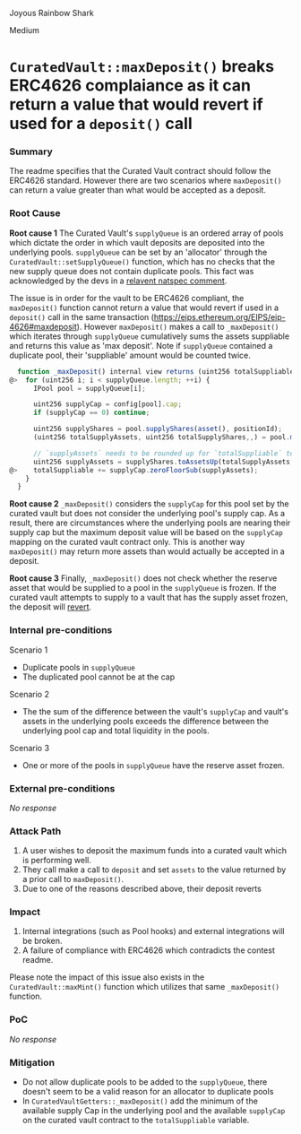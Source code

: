 Joyous Rainbow Shark

Medium

# `CuratedVault::maxDeposit()` breaks ERC4626 complaiance as it can return a value that would revert if used for a `deposit()` call

### Summary

The readme specifies that the Curated Vault contract should follow the ERC4626 standard. However there are two scenarios where `maxDeposit()` can return a value greater than what would be accepted as a deposit. 

### Root Cause

**Root cause 1**
The Curated Vault's `supplyQueue` is an ordered array of pools which dictate the order in which vault deposits are deposited into the underlying pools. `supplyQueue` can be set by an 'allocator' through the `CuratedVault::setSupplyQueue()` function, which has no checks that the new supply queue does not contain duplicate pools. This fact was acknowledged by the devs in a [relavent natspec comment](https://github.com/sherlock-audit/2024-06-new-scope/blob/main/zerolend-one/contracts/interfaces/vaults/ICuratedVaultBase.sol#L165-L167). 

The issue is in order for the vault to be ERC4626 compliant, the `maxDeposit()` function cannot return a value that would revert if used in a `deposit()` call in the same transaction (https://eips.ethereum.org/EIPS/eip-4626#maxdeposit). However `maxDeposit()` makes a call to `_maxDeposit()` which iterates through `supplyQueue` cumulatively sums the assets suppliable and returns this value as 'max deposit'. Note if `supplyQueue` contained a duplicate pool, their 'suppliable' amount would be counted twice.


```javascript
  function _maxDeposit() internal view returns (uint256 totalSuppliable) {
@>  for (uint256 i; i < supplyQueue.length; ++i) {
      IPool pool = supplyQueue[i];

      uint256 supplyCap = config[pool].cap;
      if (supplyCap == 0) continue;

      uint256 supplyShares = pool.supplyShares(asset(), positionId);
      (uint256 totalSupplyAssets, uint256 totalSupplyShares,,) = pool.marketBalances(asset());

      // `supplyAssets` needs to be rounded up for `totalSuppliable` to be rounded down.
      uint256 supplyAssets = supplyShares.toAssetsUp(totalSupplyAssets, totalSupplyShares);
@>    totalSuppliable += supplyCap.zeroFloorSub(supplyAssets);
    }
  }
```

**Root cause 2**
`_maxDeposit()` considers the `supplyCap` for this pool set by the curated vault but does not consider the underlying pool's supply cap. As a result, there are circumstances where the underlying pools are nearing their supply cap but the maximum deposit value will be based on the `supplyCap` mapping on the curated vault contract only. This is another way `maxDeposit()` may return more assets than would actually be accepted in a deposit.

**Root cause 3**
Finally, `_maxDeposit()` does not check whether the reserve asset that would be supplied to a pool in the `supplyQueue` is frozen. If the curated vault attempts to supply to a vault that has the supply asset frozen, the deposit will [revert](https://github.com/sherlock-audit/2024-06-new-scope/blob/main/zerolend-one/contracts/core/pool/logic/ValidationLogic.sol#L78-L79).

### Internal pre-conditions

Scenario 1
- Duplicate pools in `supplyQueue`
- The duplicated pool cannot be at the cap

Scenario 2
- The the sum of the difference between the vault's `supplyCap` and vault's assets in the underlying pools exceeds the difference between the underlying pool cap and total liquidity in the pools.

Scenario 3
- One or more of the pools in `supplyQueue` have the reserve asset frozen.

### External pre-conditions

_No response_

### Attack Path

1. A user wishes to deposit the maximum funds into a curated vault which is performing well. 
2. They call make a call to `deposit` and set `assets` to the value returned by a prior call to `maxDeposit()`.
3. Due to one of the reasons described above, their deposit reverts

### Impact

1. Internal integrations (such as Pool hooks) and external integrations will be broken.
2. A failure of compliance with ERC4626 which contradicts the contest readme.

Please note the impact of this issue also exists in the `CuratedVault::maxMint()` function which utilizes that same `_maxDeposit()` function.

### PoC

_No response_

### Mitigation

- Do not allow duplicate pools to be added to the `supplyQueue`, there doesn't seem to be a valid reason for an allocator to duplicate pools
- In `CuratedVaultGetters::_maxDeposit()` add the minimum of the available supply Cap in the underlying pool and the available `supplyCap` on the curated vault contract to the `totalSuppliable` variable.
